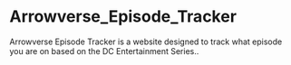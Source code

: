 # Arrowverse_Episode_Tracker
Arrowverse Episode Tracker is a website designed to track what episode you are on based on the DC Entertainment Series..
